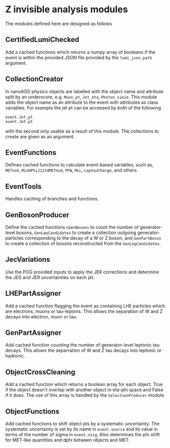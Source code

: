 # Z invisible analysis modules

The modules defined here are designed as follows

## CertifiedLumiChecked

Add a cached functions which returns a numpy array of booleans if the event is within the provided JSON file provided by the `lumi_json_path` argument.

## CollectionCreator

In nanoAOD physics objects are labelled with the object name and attribute split by an underscore, e.g. `Muon_pt`, `Jet_eta`, `Photon_sieie`. This module adds the object name as an attribute to the event with attributes as class variables. For example the jet pt can be accessed by both of the following

```
event.Jet_pt
event.Jet.pt
```

with the second only usable as a result of this module. The collections to create are given as an argument.

## EventFunctions

Defines cached functions to calculate event-based variables, such as, `METnoX`, `MinDPhiJ1234METnoX`, `MTW`, `MLL`, `LeptonCharge`, and others.

## EventTools

Handles caching of branches and functions.

## GenBosonProducer

Define the cached functions `nGenBosons` to count the number of generator-level bosons, `GenLepCandidates` to create a collection outgoing generator-particles corresponding to the decay of a W or Z boson, and `GenPartBoson` to create a collection of bosons reconstructed from the `GenLepCandidates`.

## JecVariations

Use the POG provided inputs to apply the JER corrections and determine the JES and JER uncertainties on each jet.

## LHEPartAssigner

Add a cached function flagging the event as containing LHE particles which are electrons, muons or tau-leptons. This allows the separation of W and Z decays into electron, muon or tau.

## GenPartAssigner

Add cached function counting the number of generator-level leptonic tau decays. This allows the separration of W and Z tau decays into leptonic or hadronic.

## ObjectCrossCleaning

Add a cached function which returns a boolean array for each object. True if the object doesn't overlap with another object in eta-phi space and False if it does. The use of this array is handled by the `SelectionProducer` module.

## ObjectFunctions

Add cached functions to shift object pts by a systematic uncertainty. The systematic uncertainty is set by its name in `event.source` and its value in terms of the number of sigma in `event.nsig`. Also determines the phi shift for MET-like quantities and dphi between objects and MET.
